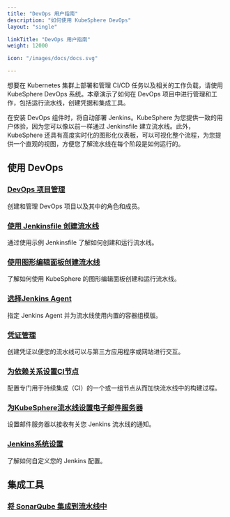 ```yaml
---
title: "DevOps 用户指南"
description: "如何使用 KubeSphere DevOps"
layout: "single"

linkTitle: "DevOps 用户指南"
weight: 12000

icon: "/images/docs/docs.svg"

---
```



想要在 Kubernetes 集群上部署和管理 CI/CD 任务以及相关的工作负载，请使用 KubeSphere DevOps 系统。本章演示了如何在 DevOps 项目中进行管理和工作，包括运行流水线，创建凭据和集成工具。

在安装 DevOps 组件时，将自动部署 Jenkins。KubeSphere 为您提供一致的用户体验，因为您可以像以前一样通过 Jenkinsfile 建立流水线。此外，KubeSphere 还具有高度实时化的图形化仪表板，可以可视化整个流程，为您提供一个直观的视图，方便您了解流水线在每个阶段是如何运行的。

## 使用 DevOps

### [DevOps 项目管理](../devops-user-guide/how-to-use/devops-project-management/)

创建和管理 DevOps 项目以及其中的角色和成员。

### [使用 Jenkinsfile 创建流水线](../devops-user-guide/how-to-use/create-a-pipeline-using-jenkinsfile/)

通过使用示例 Jenkinsfile 了解如何创建和运行流水线。

### [使用图形编辑面板创建流水线](../devops-user-guide/how-to-use/create-a-pipeline-using-graphical-editing-panel/)

了解如何使用 KubeSphere 的图形编辑面板创建和运行流水线。

### [选择Jenkins Agent](../devops-user-guide/how-to-use/choose-jenkins-agent/)

指定 Jenkins Agent 并为流水线使用内置的容器组模版。

### [凭证管理](../devops-user-guide/how-to-use/credential-management/)

创建凭证以便您的流水线可以与第三方应用程序或网站进行交互。

### [为依赖关系设置CI节点](../devops-user-guide/how-to-use/set-ci-node/)

配置专门用于持续集成（CI）的一个或一组节点从而加快流水线中的构建过程。

### [为KubeSphere流水线设置电子邮件服务器](../devops-user-guide/how-to-use/jenkins-email/)

设置邮件服务器以接收有关您 Jenkins 流水线的通知。

### [Jenkins系统设置](../devops-user-guide/how-to-use/jenkins-setting/)

了解如何自定义您的 Jenkins 配置。

## 集成工具

### [将 SonarQube 集成到流水线中](../devops-user-guide/how-to-integrate/sonarqube/)
